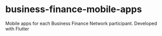 # business-finance-mobile-apps

Mobile apps for each Business Finance Network participant. Developed with Flutter